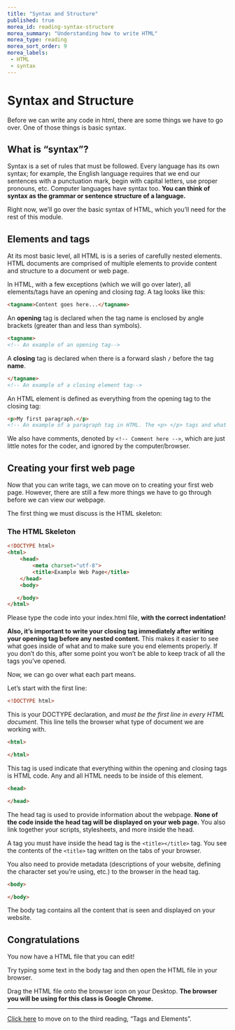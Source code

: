 ```yaml
---
title: "Syntax and Structure"
published: true
morea_id: reading-syntax-structure
morea_summary: "Understanding how to write HTML"
morea_type: reading
morea_sort_order: 9
morea_labels:
 - HTML
 - syntax
---
```


# Syntax and Structure

Before we can write any code in html, there are some things we have to go over. One of those things is basic syntax. 

## What is “syntax”?

Syntax is a set of rules that must be followed. Every language has its own syntax; for example, the English language requires that we end our sentences with a punctuation mark, begin with capital letters, use proper pronouns, etc. Computer languages have syntax too. **You can think of syntax as the grammar or sentence structure of a language.**

Right now, we’ll go over the basic syntax of HTML, which you’ll need for the rest of this module.

## Elements and tags

At its most basic level, all HTML is is a series of carefully nested elements. HTML documents are comprised of multiple elements to provide content and structure to a document or web page.

In HTML, with a few exceptions (which we will go over later), all elements/tags have an opening and closing _tag_. A tag looks like this:

```html
<tagname>Content goes here...</tagname>
```

An **opening** tag is declared when the tag name is enclosed by angle brackets (greater than and less than symbols).

```html
<tagname>
<!-- An example of an opening tag-->
```

A **closing** tag is declared when there is a forward slash `/` before the tag **name**.

```html
</tagname>
<!-- An example of a closing element tag-->
```

An HTML element is defined as everything from the opening tag to the closing tag:

```html
<p>My first paragraph.</p>
<!-- An example of a paragraph tag in HTML. The <p> </p> tags and what goes inside is considered a single element in HTML-->
```
We also have comments, denoted by `<!-- Comment here -->`, which are just little notes for the coder, and ignored by the computer/browser. 

## Creating your first web page

Now that you can write tags, we can move on to creating your first web page.
However, there are still a few more things we have to go through before we can view our webpage.

The first thing we must discuss is the HTML skeleton:

### The HTML Skeleton
```html
<!DOCTYPE html>
<html>
    <head>
        <meta charset="utf-8">
        <title>Example Web Page</title>
    </head>
    <body>

   </body>
</html>
```

Please type the code into your index.html file, **with the correct indentation!**

**Also, it’s important to write your closing tag immediately after writing your opening tag before any nested content.** This makes it easier to see what goes inside of what and to make sure you end elements properly. If you don’t do this, after some point you won’t be able to keep track of all the tags you’ve opened.

Now, we can go over what each part means. 

Let’s start with the first line:

```html
<!DOCTYPE html>
```

This is your DOCTYPE declaration, and _must be the first line in every HTML document_. This line tells the browser what type of document we are working with. 

```html
<html>

</html>
```

This tag is used indicate that everything within the opening and closing tags is HTML code. Any and all HTML needs to be inside of this element.

```html
<head>

</head>
```

The head tag is used to provide information about the webpage. **None of the code inside the head tag will be displayed on your web page.** You also link together your scripts, stylesheets, and more inside the head.

A tag you must have inside the head tag is the `<title></title>` tag. You see the contents of the `<title>` tag written on the tabs of your browser. 

You also need to provide metadata (descriptions of your website, defining the character set you’re using, etc.) to the browser in the head tag. 

```html
<body>

</body>
```

The body tag contains all the content that is seen and displayed on your website. 

## Congratulations

You now have a HTML file that you can edit!

Try typing some text in the body tag and then open the HTML file in your browser.

Drag the HTML file onto the browser icon on your Desktop. **The browser you will be using for this class is Google Chrome.**

---

[Click here](https://junior-devleague.github.io/JDLA-Web-Development/morea/3_Basic_HTML/reading-tags-elements.html) to move on to the third reading, “Tags and Elements”.

<br>
